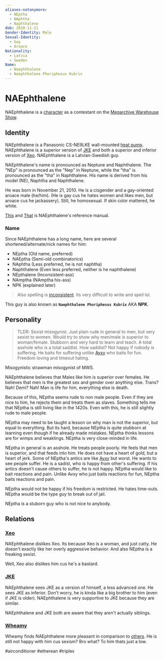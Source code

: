 ```yaml
---
aliases-notanymore:
  - NEptha
  - NAphtha
  - Naphthalene
dob: 2010-11-21
Gender-Identity: Male
Sexual-Identity:
  - Gay
  - Aroace
Nationality:
  - Latvia
  - Sweden
Name:
  - Naephthalene
  - Naephthalene Phoriphesus Kubrix
---
```

# NAEphthalene

NAEphthalene is a [character](Characters.md) as a contestant on the [Megarchive Warehouse Show](../../../Megarchive%20Warehouse%20Show/Megarchive%20Warehouse%20Show.md).

## Identity

NAEphthalene is a Panasonic CS-NE9LKE wall-mounted [heat pump](../../Species/Air%20Conditioners.md). NAEphthalene is a superior version of [JKE](JKE.md) and both a superior and inferior version of [Xeo](Xeo.md). NAEphthalene is a Latvian-Swedish guy.

NAEphthalene's name is pronounced as Neptune and Naphthalene. The "NEp" is pronounced as the "Nep" in Neptune, while the "tha" is pronounced as the "tha" in Naphthalene. His name is derived from his model (NE), Naphtha and Naphthalene.

He was born in November 21, 2010. He is a cisgender and a gay-oriented aroace male (he/him). (He is gay cus he hates women and likes men, but aroace cus he jackassery). Still, he homosexual.
If skin color mattered, he white.

[This](../../../_Attachments/PDFFiles/NAEphthalene/NAEphthalene-om.pdf) and [That](../../../_Attachments/PDFFiles/NAEphthalene/NAEphthalene-sm.pdf) is NAEphthalene's reference manual.

### Name

Since NAEphthalene has a long name, here are several shortened/alternate/nick names for him:
- NEptha (Old name, preferred)
- NAEptha (Semi-old combinatorics)
- NAphtha (Less preferred, he is not naphtha)
- Naphthalene (Even less preferred, neither is he naphthalene)
- NEpthalene (Inconsistent-ass)
- NAmptha (NAmptha his-ass)
- NPK (explained later)
> Also spelling is [inconsistent](void:NAEpthalene). Its very difficult to write and spell lol.

This guy is also known as **`Naephthalene Phoriphesus Kubrix`** AKA **NPK**. 

## Personality

> TLDR: Sexist misogynist. Just plain rude in general to men, but very sexist to women. Would try to show why men/male is superior to woman/female. Stubborn and very hard to learn and teach. A total asshole who is a total saddist. How saddist? Not happy if nobody is suffering. He baits for suffering unlike [Avxy](Avxy.md) who baits for fun. Freedom loving and timeout hating.

Misogynistic strawman misogynist of MWS.

NAEphthalene believes that Males like him is superior over females. He believes that men is the greatest sex and gender over anything else. Trans? Nah! Demi? Nah! Man is life for him, everything else is death.

Because of this, NEptha seems rude to non male people. Even if they are nice to him, he rejects them and treats them as slaves. Something tells me that NEptha is still living like in the 1420s. Even with this, he is still slightly rude to male people.

NEptha may need to be taught a lesson on why man is not the superior, but equal to everything. But its hard, because NEptha is quite stubborn at learning even though if he already made mistakes. NEptha thinks lessons are for wimps and weaklings. NEptha is very close-minded in life.

NEptha in general is an asshole. He treats people poorly. He feels that men is superior, and that feeds into him. He does not have a heart of gold, but a heart of jerk. Some of NEptha's antics are like [Avxy](Avxy.md) but worst. He wants to see people suffer. He is a sadist, who is happy from other's suffering. If his antics doesn't cause others to suffer, he is not happy. NEptha would like to bait reactions and pain. Unlike Avxy who just baits reactions for fun, NEptha baits reactions and pain.

NEptha would not be happy if his freedom is restricted. He hates time-outs. NEptha would be the type guy to break out of jail.

NEptha is a stuborn guy who is not nice to anybody.
## Relations

### [Xeo](Xeo.md)
NAEphthalene dislikes Xeo. Its because Xeo is a woman, and just catty.  He doesn't exactly like her overly aggressive behavior. And also NEptha is a freaking sexist.

Well, Xeo also dislikes him cus he's a bastard.

### [JKE](JKE.md)
NAEphthalene sees JKE as a version of himself, a less advanced one. He sees JKE as inferior. Don't worry, he is kinda like a big brother to him (even if JKE is older). NAEphthalene is very supportive to JKE because they are similar.

NAEphthalene and JKE both are aware that they aren't actually siblings.
### [Wheamy](Wheamy.md)
Wheamy finds NAEphthalene more pleasant in comparison to [others](VXU.md#DeltaCXG). He is still not happy with him cus sexism? Bro what? To him thats just a low.

#airconditioner #etherean #triplex
